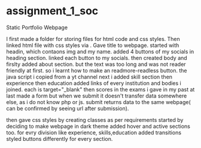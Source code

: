 # assignment_1_soc
Static Portfolio Webpage

I first made a folder for storing files for html code and css styles. 
Then linked html file with css styles via <link rel="stylesheet" href=" ">. 
Gave title to webpage.
started with headin, which contaons img and my name.
added 4 buttons of my socials in heading section. linked each button to my socials.
then created body and firslty added about section.
but the text was too long and was not reader friendly at first. so i learnt how to make an readmore-readless button.
the java script i copied from a yt channel
next i added skill section 
then experience
then education
added links of every institution and bodies i joined. each is target="_blank"
then scores in the exams i gave in my past
at last made a form but when we submit it doesn't transfer data somewhere else, as i do not know php or js.
submit returns data to the same webpage( can be confirmed by seeing url after submission).

then gave css styles by creating classes as per requirements
started by deciding to make webpage in dark theme
added hover and active sections too.
for evry division like experience, skills,education added transitions
styled buttons differently for every section.

  



